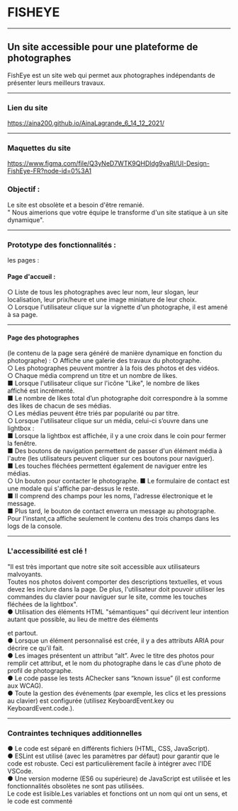 # FISHEYE
***
## Un site accessible pour une plateforme de photographes
FishEye est un site web qui permet aux photographes indépendants de présenter leurs meilleurs travaux.

***
### Lien du site
https://aina200.github.io/AinaLagrande_6_14_12_2021/
***
### Maquettes du site 
https://www.figma.com/file/Q3yNeD7WTK9QHDldg9vaRl/UI-Design-FishEye-FR?node-id=0%3A1

### Objectif :
Le site est obsolète et a besoin d'être remanié.<br>
" Nous  aimerions que votre équipe le transforme d'un site statique à un site dynamique".
***
### Prototype des fonctionnalités :
les pages :
####  Page d'accueil :
○ Liste de tous les photographes avec leur nom, leur slogan, leur
localisation, leur prix/heure et une image miniature de leur choix.<br>
○ Lorsque l'utilisateur clique sur la vignette d'un photographe, il est
amené à sa page.
***
#### Page des photographes 
(le contenu de la page sera généré de manière dynamique en fonction du photographe) :
○ Affiche une galerie des travaux du photographe.<br>
○ Les photographes peuvent montrer à la fois des photos et des vidéos.<br>
○ Chaque média comprend un titre et un nombre de likes.<br>
■ Lorsque l'utilisateur clique sur l'icône "Like", le nombre de likes<br>
affiché est incrémenté.<br>
■ Le nombre de likes total d’un photographe doit correspondre à la
somme des likes de chacun de ses médias.<br>
○ Les médias peuvent être triés par popularité ou par titre.<br>
○ Lorsque l'utilisateur clique sur un média, celui-ci  s’ouvre dans une
lightbox :<br>
■ Lorsque la lightbox est affichée, il y a une croix dans le coin pour
fermer la fenêtre.<br>
■ Des boutons de navigation permettent de passer d'un élément
média à l'autre (les utilisateurs peuvent cliquer sur ces boutons
pour naviguer).<br>
■ Les touches fléchées permettent également de naviguer entre
les médias.<br>
○ Un bouton pour contacter le photographe.
■ Le formulaire de contact est une modale qui s'affiche par-dessus
le reste.<br>
■ Il comprend des champs pour les noms, l'adresse électronique et
le message.<br>
■ Plus tard, le bouton de contact enverra un message au
photographe. Pour l'instant,ca affiche seulement le contenu des
trois champs dans les logs de la console.<br>
***
### L'accessibilité est clé !
"Il est très important que notre site soit accessible aux utilisateurs malvoyants.<br>
Toutes nos photos doivent comporter des descriptions textuelles, et vous devez les
inclure dans la page. De plus, l'utilisateur doit pouvoir utiliser les commandes du
clavier pour naviguer sur le site, comme les touches fléchées de la lightbox".<br>
● Utilisation des éléments HTML "sémantiques" qui décrivent leur intention autant
que possible, au lieu de mettre des éléments <div> et <span> partout.<br>
● Lorsque  un élément personnalisé est crée, il y a des attributs ARIA
pour décrire ce qu'il fait.<br>
● Les images présentent un attribut “alt”. Avec le titre des photos pour
remplir cet attribut, et le nom du photographe dans le cas d’une photo de
profil de photographe.<br>
● Le code passe les tests AChecker sans “known issue” (il est
conforme aux WCAG).<br>
● Toute la gestion des événements (par exemple, les clics et les pressions au
clavier) est configurée (utilisez KeyboardEvent.key ou
KeyboardEvent.code.).<br>
***
### Contraintes techniques additionnelles
● Le code est séparé en différents fichiers (HTML, CSS, JavaScript).<br>
● ESLint est utilisé (avec les paramètres par défaut) pour garantir que le
code est robuste. Ceci est particulièrement facile à intégrer avec l'IDE
VSCode.<br>
● Une version moderne (ES6 ou supérieure) de JavaScript est utilisée et
les fonctionnalités obsolètes ne sont pas utilisées.<br>
Le code est lisible.Les variables et fonctions ont
un nom qui ont un sens, et le code est commenté<br>
